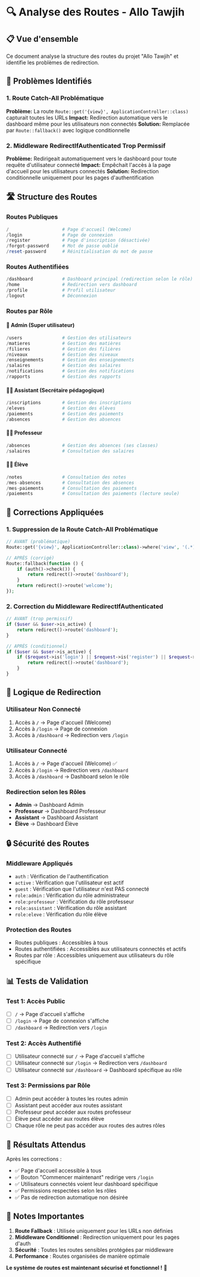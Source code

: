 # 🔍 Analyse des Routes - Allo Tawjih

## 📋 **Vue d'ensemble**

Ce document analyse la structure des routes du projet "Allo Tawjih" et identifie les problèmes de redirection.

## 🚨 **Problèmes Identifiés**

### **1. Route Catch-All Problématique**
**Problème:** La route `Route::get('{view}', ApplicationController::class)` capturait toutes les URLs
**Impact:** Redirection automatique vers le dashboard même pour les utilisateurs non connectés
**Solution:** Remplacée par `Route::fallback()` avec logique conditionnelle

### **2. Middleware RedirectIfAuthenticated Trop Permissif**
**Problème:** Redirigeait automatiquement vers le dashboard pour toute requête d'utilisateur connecté
**Impact:** Empêchait l'accès à la page d'accueil pour les utilisateurs connectés
**Solution:** Redirection conditionnelle uniquement pour les pages d'authentification

## 🛣️ **Structure des Routes**

### **Routes Publiques**
```php
/                    # Page d'accueil (Welcome)
/login               # Page de connexion
/register            # Page d'inscription (désactivée)
/forgot-password     # Mot de passe oublié
/reset-password      # Réinitialisation du mot de passe
```

### **Routes Authentifiées**
```php
/dashboard           # Dashboard principal (redirection selon le rôle)
/home                # Redirection vers dashboard
/profile             # Profil utilisateur
/logout              # Déconnexion
```

### **Routes par Rôle**

#### **👑 Admin (Super utilisateur)**
```php
/users               # Gestion des utilisateurs
/matieres            # Gestion des matières
/filieres            # Gestion des filières
/niveaux             # Gestion des niveaux
/enseignements       # Gestion des enseignements
/salaires            # Gestion des salaires
/notifications       # Gestion des notifications
/rapports            # Gestion des rapports
```

#### **👨‍💼 Assistant (Secrétaire pédagogique)**
```php
/inscriptions        # Gestion des inscriptions
/eleves              # Gestion des élèves
/paiements           # Gestion des paiements
/absences            # Gestion des absences
```

#### **👨‍🏫 Professeur**
```php
/absences            # Gestion des absences (ses classes)
/salaires            # Consultation des salaires
```

#### **👨‍🎓 Élève**
```php
/notes               # Consultation des notes
/mes-absences        # Consultation des absences
/mes-paiements       # Consultation des paiements
/paiements           # Consultation des paiements (lecture seule)
```

## 🔧 **Corrections Appliquées**

### **1. Suppression de la Route Catch-All Problématique**
```php
// AVANT (problématique)
Route::get('{view}', ApplicationController::class)->where('view', '(.*)');

// APRÈS (corrigé)
Route::fallback(function () {
    if (auth()->check()) {
        return redirect()->route('dashboard');
    }
    return redirect()->route('welcome');
});
```

### **2. Correction du Middleware RedirectIfAuthenticated**
```php
// AVANT (trop permissif)
if ($user && $user->is_active) {
    return redirect()->route('dashboard');
}

// APRÈS (conditionnel)
if ($user && $user->is_active) {
    if ($request->is('login') || $request->is('register') || $request->is('forgot-password')) {
        return redirect()->route('dashboard');
    }
}
```

## 🎯 **Logique de Redirection**

### **Utilisateur Non Connecté**
1. Accès à `/` → Page d'accueil (Welcome)
2. Accès à `/login` → Page de connexion
3. Accès à `/dashboard` → Redirection vers `/login`

### **Utilisateur Connecté**
1. Accès à `/` → Page d'accueil (Welcome) ✅
2. Accès à `/login` → Redirection vers `/dashboard`
3. Accès à `/dashboard` → Dashboard selon le rôle

### **Redirection selon les Rôles**
- **Admin** → Dashboard Admin
- **Professeur** → Dashboard Professeur
- **Assistant** → Dashboard Assistant
- **Élève** → Dashboard Élève

## 🔒 **Sécurité des Routes**

### **Middleware Appliqués**
- `auth` : Vérification de l'authentification
- `active` : Vérification que l'utilisateur est actif
- `guest` : Vérification que l'utilisateur n'est PAS connecté
- `role:admin` : Vérification du rôle administrateur
- `role:professeur` : Vérification du rôle professeur
- `role:assistant` : Vérification du rôle assistant
- `role:eleve` : Vérification du rôle élève

### **Protection des Routes**
- Routes publiques : Accessibles à tous
- Routes authentifiées : Accessibles aux utilisateurs connectés et actifs
- Routes par rôle : Accessibles uniquement aux utilisateurs du rôle spécifique

## 📊 **Tests de Validation**

### **Test 1: Accès Public**
- [ ] `/` → Page d'accueil s'affiche
- [ ] `/login` → Page de connexion s'affiche
- [ ] `/dashboard` → Redirection vers `/login`

### **Test 2: Accès Authentifié**
- [ ] Utilisateur connecté sur `/` → Page d'accueil s'affiche
- [ ] Utilisateur connecté sur `/login` → Redirection vers `/dashboard`
- [ ] Utilisateur connecté sur `/dashboard` → Dashboard spécifique au rôle

### **Test 3: Permissions par Rôle**
- [ ] Admin peut accéder à toutes les routes admin
- [ ] Assistant peut accéder aux routes assistant
- [ ] Professeur peut accéder aux routes professeur
- [ ] Élève peut accéder aux routes élève
- [ ] Chaque rôle ne peut pas accéder aux routes des autres rôles

## 🎉 **Résultats Attendus**

Après les corrections :
- ✅ Page d'accueil accessible à tous
- ✅ Bouton "Commencer maintenant" redirige vers `/login`
- ✅ Utilisateurs connectés voient leur dashboard spécifique
- ✅ Permissions respectées selon les rôles
- ✅ Pas de redirection automatique non désirée

## 📝 **Notes Importantes**

1. **Route Fallback** : Utilisée uniquement pour les URLs non définies
2. **Middleware Conditionnel** : Redirection uniquement pour les pages d'auth
3. **Sécurité** : Toutes les routes sensibles protégées par middleware
4. **Performance** : Routes organisées de manière optimale

**Le système de routes est maintenant sécurisé et fonctionnel !** 🚀
